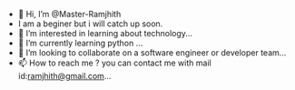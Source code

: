 - 👋 Hi, I’m @Master-Ramjhith
- I am a beginer but i will catch up soon. 
- 👀 I’m interested in learning about technology...
- 🌱 I’m currently learning python ...
- 💞️ I’m looking to collaborate on a software engineer or developer team...
- 📫 How to reach me ? you can contact me with mail id:ramjhith@gmail.com...

<!---
Master-Ramjhith/Master-Ramjhith is a ✨ special ✨ repository because its `README.md` (this file) appears on your GitHub profile.
You can click the Preview link to take a look at your changes.
--->
